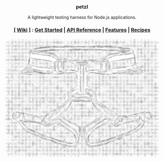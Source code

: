 <h3 align="center">petzl</h3>
<p align="center">A lightweight testing harness for Node.js applications.</p>

<h3 align="center">
  [ <a href="#">Wiki</a> ] :
  <a href="#">Get Started</a> |
  <a href="#">API Reference</a> |
  <a href="#">Features</a> |
  <a href="#">Recipes</a>
  <br><br>
  <img src="https://github.com/JakeAdler/petzl/blob/master/harness.jpg"/>
</h3>
